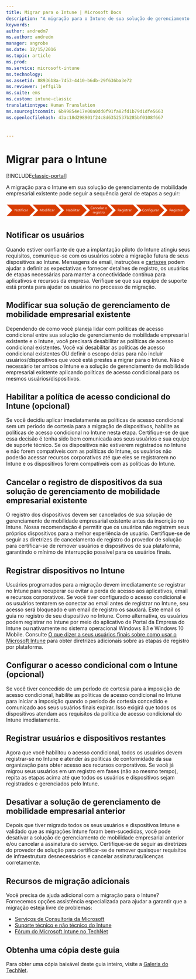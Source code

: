 ```yaml
---
title: Migrar para o Intune | Microsoft Docs
description: "A migração para o Intune de sua solução de gerenciamento de mobilidade empresarial existente poderá seguir a sequência geral de etapas abaixo."
keywords: 
author: andredm7
ms.author: andredm
manager: angrobe
ms.date: 12/15/2016
ms.topic: article
ms.prod: 
ms.service: microsoft-intune
ms.technology: 
ms.assetid: 88936b8a-7453-4410-b6db-29f636ba3e72
ms.reviewer: jeffgilb
ms.suite: ems
ms.custom: intune-classic
translationtype: Human Translation
ms.sourcegitcommit: 6b99854e17e00a0dd0f91fa82fd1b79d1dfe5663
ms.openlocfilehash: 43ac18d298901f24c8d6352537b285bf0108f667


---
```


# <a name="migrate-to-intune"></a>Migrar para o Intune

[!INCLUDE[classic-portal](../includes/classic-portal.md)]

A migração para o Intune em sua solução de gerenciamento de mobilidade empresarial existente pode seguir a sequência geral de etapas a seguir:

![Etapas de migração para o Intune](./media/migrate-intune-steps.png)

## <a name="notify-users"></a>Notificar os usuários

Quando estiver confiante de que a implantação piloto do Intune atingiu seus requisitos, comunique-se com os usuários sobre a migração futura de seus dispositivos ao Intune. Mensagens de email, instruções e [cartazes](https://gallery.technet.microsoft.com/Intune-End-User-Enrollment-3a0c9b0c?WT.mc_id=Blog_Intune_General_PCIT) podem ajudar a definir as expectativas e fornecer detalhes de registro, os usuários de etapas necessárias para manter a conectividade contínua para aplicativos e recursos da empresa. Verifique se que sua equipe de suporte está pronta para ajudar os usuários no processo de migração.

## <a name="modify-your-existing-enterprise-mobility-management-solution"></a>Modificar sua solução de gerenciamento de mobilidade empresarial existente

Dependendo de como você planeja lidar com políticas de acesso condicional entre sua solução de gerenciamento de mobilidade empresarial existente e o Intune, você precisará desabilitar as políticas de acesso condicional existentes. Você vai desabilitar as políticas de acesso condicional existentes OU definir o escopo delas para não incluir usuários/dispositivos que você está prestes a migrar para o Intune.  Não é necessário ter ambos o Intune e a solução de gerenciamento de mobilidade empresarial existente aplicando políticas de acesso condicional para os mesmos usuários/dispositivos.

## <a name="enable-intune-conditional-access-policy-optional"></a>Habilitar a política de acesso condicional do Intune (opcional)

Se você decidiu aplicar imediatamente as políticas de acesso condicional sem um período de cortesia para a migração de dispositivos, habilite as políticas de acesso condicional no Intune nesta etapa.  Certifique-se de que essa decisão é tenha sido bem comunicada aos seus usuários e sua equipe de suporte técnico.  Se os dispositivos não estiverem registrados no Intune e não forem compatíveis com as políticas do Intune, os usuários não poderão acessar recursos corporativos até que eles se registrarem no Intune e os dispositivos forem compatíveis com as políticas do Intune.

## <a name="unenrolling-devices-from-your-existing-enterprise-mobility-management-solution"></a>Cancelar o registro de dispositivos da sua solução de gerenciamento de mobilidade empresarial existente

O registro dos dispositivos devem ser cancelados de sua solução de gerenciamento de mobilidade empresarial existente antes da inscrição no Intune. Nossa recomendação é permitir que os usuários não registrem seus próprios dispositivos para a melhor experiência de usuário.  Certifique-se de seguir as diretrizes de cancelamento de registro do provedor de solução para certificar-se de remover usuários e dispositivos de sua plataforma, garantindo o mínimo de interrupção possível para os usuários finais.

## <a name="enrolling-devices-in-intune"></a>Registrar dispositivos no Intune

Usuários programados para a migração devem imediatamente se registrar no Intune para recuperar ou evitar a perda de acesso aos aplicativos, email e recursos corporativos. Se você tiver configurado o acesso condicional e os usuários tentarem se conectar ao email antes de registrar no Intune, seu acesso será bloqueado e um email de registro os saudará. Este email os guia no registro de seu dispositivo no Intune.  Como alternativa, os usuários podem registrar no Intune por meio do aplicativo de Portal da Empresa do Intune ou nativamente no sistema operacional Windows 8.1 e Windows 10 Mobile. Consulte [O que dizer a seus usuários finais sobre como usar o Microsoft Intune](/intune/deploy-use/how-to-educate-your-end-users-about-microsoft-intune) para obter diretrizes adicionais sobre as etapas de registro por plataforma.

## <a name="configure-intune-conditional-access-optional"></a>Configurar o acesso condicional com o Intune (opcional)

Se você tiver concedido de um período de cortesia para a imposição de acesso condicional, habilite as políticas de acesso condicional no Intune para iniciar a imposição quando o período de cortesia concedido e comunicado aos seus usuários finais expirar. Isso exigirá que todos os dispositivos atendam aos requisitos da política de acesso condicional do Intune imediatamente.

## <a name="enroll-remaining-devices-and-users"></a>Registrar usuários e dispositivos restantes

Agora que você habilitou o acesso condicional, todos os usuários devem registrar-se no Intune e atender às políticas de conformidade da sua organização para obter acesso aos recursos corporativos. Se você já migrou seus usuários em um registro em fases (não ao mesmo tempo), repita as etapas acima até que todos os usuários e dispositivos sejam registrados e gerenciados pelo Intune.

## <a name="retire-the-previous-enterprise-mobility-management-solution"></a>Desativar a solução de gerenciamento de mobilidade empresarial anterior

Depois que tiver migrado todos os seus usuários e dispositivos Intune e validado que as migrações Intune foram bem-sucedidas, você pode desativar a solução de gerenciamento de mobilidade empresarial anterior e/ou cancelar a assinatura do serviço. Certifique-se de seguir as diretrizes do provedor de solução para certificar-se de remover quaisquer requisitos de infraestrutura desnecessários e cancelar assinaturas/licenças corretamente.

## <a name="additional-migration-resources"></a>Recursos de migração adicionais

Você precisa de ajuda adicional com a migração para o Intune? Fornecemos opções assistência especializada para ajudar a garantir que a migração esteja livre de problemas:

<!--- - [Microsoft Intune Onboarding](/em/solutions/fasttrack-center-benefit-for-enterprise-mobility-suite-ems)--->
- [Serviços de Consultoria da Microsoft](https://www.microsoft.com/en-us/microsoftservices/default.aspx)
- [Suporte técnico e não técnico do Intune](/intune/troubleshoot/how-to-get-support-for-microsoft-intune)
- [Fórum do Microsoft Intune no TechNet](https://social.technet.microsoft.com/Forums/en-US/home?forum=microsoftintuneprod)

## <a name="get-a-downloadable-copy-of-this-guide"></a>Obtenha uma cópia deste guia

Para obter uma cópia baixável deste guia inteiro, visite a [Galeria do TechNet](https://gallery.technet.microsoft.com/Migrating-to-Intune-ea439387).



<!--HONumber=Feb17_HO3-->


